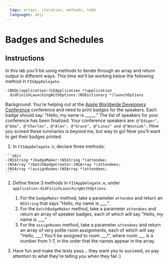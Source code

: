 ```yaml
---
  tags: arrays, iteration, methods, todo
  languages: objc
---
```


# Badges and Schedules

## Instructions

In this lab you'll be using methods to iterate through an array and return output in different ways.
This time we'll be working below the following method in `FISAppDelegate`.

```objc
-(BOOL)application:(UIApplication *)application
  didFinishLaunchingWithOptions:(NSDictionary *)launchOptions
```

Background: You're helping out at the [Apple Worldwide Developers Conference](https://developer.apple.com/wwdc/) conference and need to print badges for the speakers. Each badge should say: "Hello, my name is _____." The list of speakers for your conference has been finalized. Your conference speakers are: `@"Edsger", @"Ada", @"Charles", @"Alan", @"Grace", @"Linus" and @"Wozniak".` How you scored these luminaries is beyond me, but way to go! Now you'll want to get their badges printed. 

  1. In `FISAppDelegate.h`, declare three methods:

    ```objc
    -(NSString *)badgeMaker:(NSString *)attendee;
    -(NSArray *)batchBadgeCreator:(NSArray *)attendees;
    -(NSArray *)assignRooms:(NSArray *)attendees;
    ``` 
  2. Define these 3 methods in `FISAppDelegate.m`, under
     `application:didFinishLaunchingWithOptions`.
     1. For the `badgeMaker` method, take a parameter `attendee` and return an `NSString` that says "Hello, my name is ___.".
     2. For the `batchBadgeMaker` method, take a parameter `attendees` and
        return an array of speaker badges, each of which will say "Hello, my
        name is ___."
     3. For the `assignRooms` method, take a parameter `attendees` and return
        an array of very polite room assignments, each of which will say
        "Hello, ___! You'll be assigned to room ___!", where room ___ is a
        number from 1-7, in the order that the names appear in the array. 

  3. Have fun and make the tests pass... they want you to succeed, so pay attention to what they're
     telling you when they fail :) 
